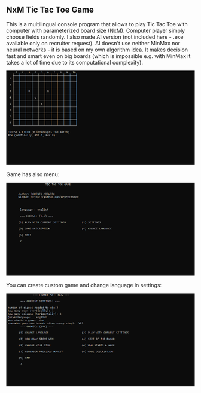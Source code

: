 ## NxM Tic Tac Toe Game
This is a multilingual console program that allows to play Tic Tac Toe with computer with parameterized board size (NxM).
Computer player simply choose fields randomly. I also made AI version (not included here - .exe available only on recruiter request).
AI doesn't use neither MinMax nor neural networks - it is based on my own algorithm idea. It makes decision fast and smart even on big boards (which is impossible e.g. with MinMax it takes a lot of time due to its computational complexity).

![Screen](/images/screen_1.PNG)


Game has also menu:

![Screen](/images/screen_2.PNG)


You can create custom game and change language in settings:

![Screen](/images/screen_3.PNG)
